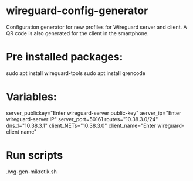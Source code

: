 # wireguard-config-generator
Configuration generator for new profiles for Wireguard server and client.
A QR code is also generated for the client in the smartphone.
# Pre installed packages:
sudo apt install wireguard-tools
sudo apt install qrencode
# Variables:
server_publickey="Enter wireguard-server public-key"
aerver_ip="Enter wireguard-server IP"
server_port=50161
routes="10.38.3.0/24"
dns_1="10.38.3.1"
client_NETs="10.38.3.0"
client_name="Enter wireguard-client name"

# Run scripts
.\wg-gen-mikrotik.sh
